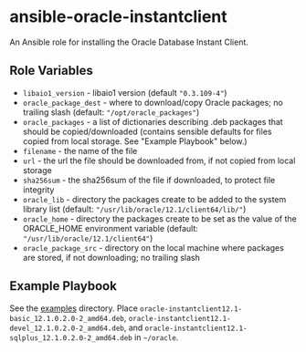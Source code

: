 # ansible-oracle-instantclient

An Ansible role for installing the Oracle Database Instant Client.

## Role Variables

- `libaio1_version` - libaio1 version (default `"0.3.109-4"`)
- `oracle_package_dest` - where to download/copy Oracle packages; no trailing slash (default: `"/opt/oracle_packages"`)
- `oracle_packages` - a list of dictionaries describing .deb packages that should be copied/downloaded (contains sensible defaults for files copied from local storage. See "Example Playbook" below.)
 - `filename` - the name of the file
 - `url` - the url the file should be downloaded from, if not copied from local storage
 - `sha256sum` - the sha256sum of the file if downloaded, to protect file integrity
- `oracle_lib` - directory the packages create to be added to the system library list (default: `"/usr/lib/oracle/12.1/client64/lib/"`)
- `oracle_home` - directory the packages create to be set as the value of the ORACLE_HOME environment variable (default: `"/usr/lib/oracle/12.1/client64"`)
- `oracle_package_src` - directory on the local machine where packages are stored, if not downloading; no trailing slash

## Example Playbook

See the [examples](./examples/) directory. Place `oracle-instantclient12.1-basic_12.1.0.2.0-2_amd64.deb`, `oracle-instantclient12.1-devel_12.1.0.2.0-2_amd64.deb`, and `oracle-instantclient12.1-sqlplus_12.1.0.2.0-2_amd64.deb` in `~/oracle`.
